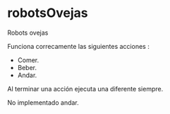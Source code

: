 # robotsOvejas
Robots ovejas

Funciona correcamente las siguientes acciones : 
- Comer.
- Beber.
- Andar.

Al terminar una acción ejecuta una diferente siempre.

No implementado andar.
